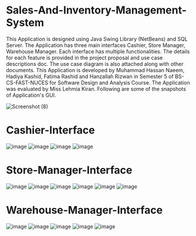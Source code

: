 # Sales-And-Inventory-Management-System
This Application is designed using Java Swing Library (NetBeans) and SQL Server.
The Application has three main interfaces Cashier, Store Manager, Warehouse Manager. Each interface has multiple functionalities.
The details for each feature is provided in the project proposal and use case descriptions doc. The use case diagram is also attached along with other documents.
This Application is developed by Muhammad Hassan Naeem, Hadiya Kashid, Fatima Rashid and Hanzallah Rizwan in Semester 5 of BS-CS-FAST-NUCES for Software Design and Analysis Course.
The Application was evaluated by Miss Lehmia Kiran.
Following are some of the snapshots of Application's GUI.

![Screenshot (8)](https://user-images.githubusercontent.com/80200407/151697520-fc088c4e-197c-471c-99e7-fbb94e11b14d.png)
# Cashier-Interface 
![image](https://user-images.githubusercontent.com/80200407/151697588-973dbcfd-175c-4163-9c00-540604d45483.png)
![image](https://user-images.githubusercontent.com/80200407/151697726-68c241f9-8e2d-4702-bc8c-0d5cbc79b5a3.png)
![image](https://user-images.githubusercontent.com/80200407/151697746-cd4134a6-904a-42da-9b8e-e3fdfbc4d73b.png)
![image](https://user-images.githubusercontent.com/80200407/151697764-0521bc08-16a5-4050-a59d-0fb2568f422b.png)

# Store-Manager-Interface
![image](https://user-images.githubusercontent.com/80200407/151697809-853e52d4-ac06-4d74-9bab-c49088664c61.png)
![image](https://user-images.githubusercontent.com/80200407/151697844-ba937f99-33bf-4a76-b0a2-4425756b83c7.png)
![image](https://user-images.githubusercontent.com/80200407/151697931-6c3b8459-c542-48ba-ae00-d72c28465269.png)
![image](https://user-images.githubusercontent.com/80200407/151697935-868b5582-dec7-44e5-b97e-6d85c42b288b.png)
![image](https://user-images.githubusercontent.com/80200407/151697960-352e38a7-6d42-461c-921e-b2414847b541.png)
![image](https://user-images.githubusercontent.com/80200407/151697969-9709d04c-4e06-4325-8c67-a3251e7c7375.png)

# Warehouse-Manager-Interface
![image](https://user-images.githubusercontent.com/80200407/151698045-a61e6f43-73d1-4884-8a34-97c574ca5521.png)
![image](https://user-images.githubusercontent.com/80200407/151698051-3d99aa6c-0e00-413e-b287-269a12cd8810.png)
![image](https://user-images.githubusercontent.com/80200407/151698066-ebdac6f5-72da-4445-8dd0-5581472c093e.png)
![image](https://user-images.githubusercontent.com/80200407/151698079-0ab1e520-db14-4885-b91b-d5171c25a96b.png)
![image](https://user-images.githubusercontent.com/80200407/151698087-07497aed-7503-466d-bd57-49425e741dbf.png)
